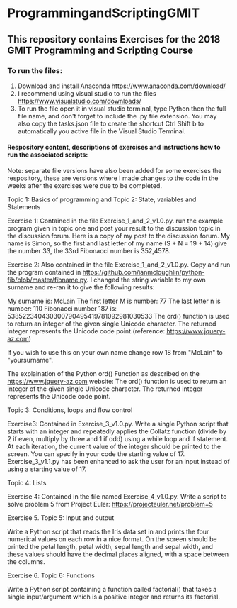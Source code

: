 # ProgrammingandScriptingGMIT
## This repository contains Exercises for the 2018 GMIT Programming and Scripting Course

### To run the files:
1. Download and install Anaconda https://www.anaconda.com/download/
2. I recommend using visual studio to run the files https://www.visualstudio.com/downloads/
3. To run the file open it in visual studio terminal, type Python then the full file name, and don't forget to include the .py file        extension. You may also copy the tasks.json file to create the shortcut Ctrl Shift b to automatically you active file in the Visual    Studio Terminal.

#### Respository content, descriptions of exercises and instructions how to run the associated scripts:

Note: separate file versions have also been added for some exercises the respository, these are versions where I made changes to the code in the weeks after the exercises were due to be completed. 

Topic 1: Basics of programming and Topic 2: State, variables and Statements

Exercise 1: Contained in the file Exercise_1_and_2_v1.0.py. run the example program given in topic one and post your result to the discussion topic in the discussion forum. Here is a copy of my post to the discussion forum. My name is Simon, so the first and last letter of my name (S + N = 19 + 14) give the number  33, the 33rd Fibonacci number is 352,4578. 

Exercise 2: Also contained in the file Exercise_1_and_2_v1.0.py. Copy and run the program contained in https://github.com/ianmcloughlin/python-fib/blob/master/fibname.py. I changed the string variable to my own surname and re-ran it to give the following results:

My surname is: McLain
The first letter M is number: 77
The last letter n is number: 110
Fibonacci number 187 is: 538522340430300790495419781092981030533
The ord() function is used to return an integer of the given single Unicode character. The returned integer represents the Unicode code point.(reference: https://www.jquery-az.com)

If you wish to use this on your own name change row 18 from "McLain" to "yoursurname". 

The explaination of the Python ord() Function as described on the https://www.jquery-az.com website: The ord() function is used to return an integer of the given single Unicode character. The returned integer represents the Unicode code point.

Topic 3: Conditions, loops and flow control

Exercise3: Contained in Exercise_3_v1.0.py. Write a single Python script that starts with an integer and repeatedly applies the Collatz function (divide by 2 if even, multiply by three and 1 if odd) using a while loop and if statement. At each iteration, the current value of the integer should be printed to the screen. You can specify in your code the starting value of 17. Exercise_3_v1.1.py has been enhanced to ask the user for an input instead of using a starting value of 17. 

Topic 4: Lists

Exercise 4: Contained in the file named Exercise_4_v1.0.py. Write a script to solve problem 5 from Project Euler: https://projecteuler.net/problem=5

Exercise 5. Topic 5: Input and output

Write a Python script that reads the Iris data set in and prints the four numerical values on each row in a nice format. On the screen should be printed the petal length, petal width, sepal length and sepal width, and these values should have the decimal places aligned, with a space between the columns.

Exercise 6. Topic 6: Functions

Write a Python script containing a function called factorial() that takes a single input/argument which is a positive integer and returns its factorial. 

